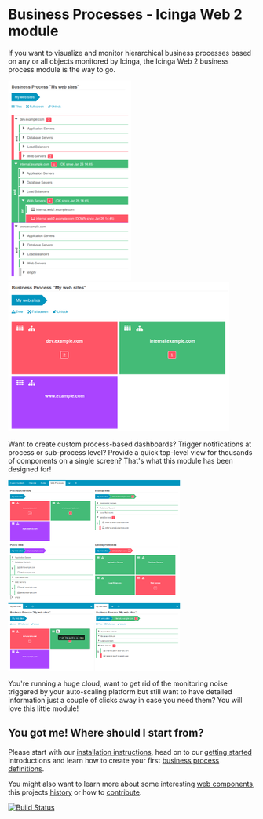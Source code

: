Business Processes - Icinga Web 2 module
========================================

If you want to visualize and monitor hierarchical business processes based on
any or all objects monitored by Icinga, the Icinga Web 2 business process
module is the way to go.

![Tree View](doc/screenshot/00_preview/0001_preview-tree-view.png)
![Tile View](doc/screenshot/00_preview/bb_preview_tile_view.png)

Want to create custom process-based dashboards? Trigger notifications at
process or sub-process level? Provide a quick top-level view for thousands of
components on a single screen? That's what this module has been designed for!

![Dashboard](doc/screenshot/00_preview/aa_preview_businessprocesses_on_dashboard.png)
![Split View](doc/screenshot/00_preview/aa_preview_tile_and_subtree.png)

You're running a huge cloud, want to get rid of the monitoring noise triggered
by your auto-scaling platform but still want to have detailed information just
a couple of clicks away in case you need them? You will love this little module!

You got me! Where should I start from?
--------------------------------------

Please start with our [installation instructions](doc/01-Installation.md), head
on to our [getting started](doc/02-Getting-Started.md) introductions and learn
how to create your first [business process definitions](doc/03-Create-your-first-process-node.md).

You might also want to learn more about some interesting [web components](doc/12-Web-Components-Breadcrumb.md),
this projects [history](doc/81-History.md) or how to [contribute](doc/84-Contributing.md).

[![Build Status](https://travis-ci.org/Icinga/icingaweb2-module-businessprocess.svg?branch=master)](https://travis-ci.org/Icinga/icingaweb2-module-businessprocess)
